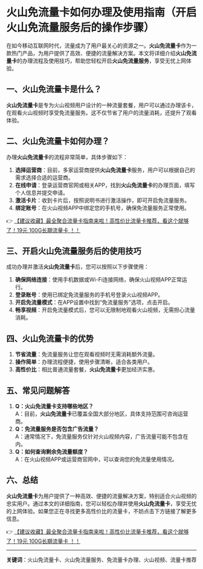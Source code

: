 # 火山免流量卡如何办理及使用指南（开启火山免流量服务后的操作步骤）

在如今移动互联网时代，流量成为了用户最关心的资源之一。**火山免流量卡**作为一款热门产品，为用户提供了高效、便捷的流量解决方案。本文将详细介绍**火山免流量卡**的办理流程及使用技巧，帮助您轻松开启**火山免流量服务**，享受无忧上网体验。

## 一、火山免流量卡是什么？

**火山免流量卡**是专为火山视频用户设计的一种流量套餐，用户可以通过办理该卡，在观看火山视频时享受免流量服务。这不仅节省了用户的流量消耗，还提升了观看体验。

## 二、火山免流量卡如何办理？

办理**火山免流量卡**的流程非常简单，具体步骤如下：

1. **选择运营商**：目前，多家运营商提供**火山免流量卡**服务，用户可以根据自己的需求选择合适的运营商。
2. **在线申请**：登录运营商官网或相关APP，找到**火山免流量卡**的办理页面，填写个人信息并提交申请。
3. **激活卡片**：收到卡片后，按照说明书进行激活操作，即可开启免流量服务。
4. **绑定账号**：在火山视频APP中绑定您的手机号，确保免流量服务正常使用。

👉 [【建议收藏】最全聚合流量卡指南来啦！高性价比流量卡推荐，看这个就够了！19元 100G长期流量卡 ！！](https://bit.ly/Liuliangka)

## 三、开启火山免流量服务后的使用技巧

成功办理并激活**火山免流量卡**后，您可以按照以下步骤使用：

1. **确保网络连接**：使用手机数据或Wi-Fi连接网络，确保火山视频APP正常运行。
2. **登录账号**：使用已绑定免流量服务的手机号登录火山视频APP。
3. **开启免流量模式**：在APP设置中找到“免流量服务”选项，点击开启。
4. **畅享视频**：开启免流量模式后，您可以无限制地观看火山视频，无需担心流量消耗。

## 四、火山免流量卡的优势

1. **节省流量**：免流量服务让您在观看视频时无需消耗额外流量。
2. **操作简单**：办理流程便捷，使用步骤清晰，适合各类用户。
3. **高性价比**：相比普通流量套餐，**火山免流量卡**更加经济实惠。

## 五、常见问题解答

1. **Q：火山免流量卡支持哪些地区？**  
   A：目前，**火山免流量卡**已覆盖全国大部分地区，具体支持范围可咨询运营商。
2. **Q：免流量服务是否包含广告流量？**  
   A：通常情况下，免流量服务仅针对火山视频内容，广告流量可能不包含在内。
3. **Q：如何查询剩余免流量额度？**  
   A：在火山视频APP或运营商官网中，可以查询您的免流量使用情况。

## 六、总结

**火山免流量卡**为用户提供了一种高效、便捷的流量解决方案，特别适合火山视频的忠实用户。通过本文的详细指南，您可以轻松办理并使用**火山免流量卡**，享受无忧的上网体验。如果您正在寻找更多高性价比的流量卡，不妨点击下方链接了解更多信息。

👉 [【建议收藏】最全聚合流量卡指南来啦！高性价比流量卡推荐，看这个就够了！19元 100G长期流量卡 ！！](https://bit.ly/Liuliangka)

---

**关键词**：火山免流量卡、火山免流量服务、免流量卡办理、火山视频、流量卡推荐